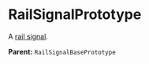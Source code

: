 # RailSignalPrototype

A [rail signal](https://wiki.factorio.com/Rail_signal).

**Parent:** `RailSignalBasePrototype`


